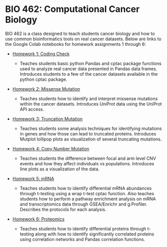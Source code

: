# BIO 462: Computational Cancer Biology

BIO 462 is a class designed to teach students cancer biology and how 
to use common bioinformatics tools on real cancer datasets. Below are 
links to the Google Colab notebooks for homework assignments 1 through 6:

- [Homework 1: Coding Check](https://colab.research.google.com/drive/1RV2Sx5cfr9E83afB1eAFiyyo6QF4pEHZ?usp=sharing)
    - Teaches students basic python Pandas and cptac package functions used to analyze real cancer data presented in Pandas data frames.
      Introduces students to a few of the cancer datasets available in the python cptac package.


- [Homework 2: Missense Mutation](https://colab.research.google.com/drive/1-9eDUJhc1vLADDgxRick16GtjmSIEu45?usp=sharing)
    - Teaches students how to identify and interpret missense mutations within the cancer datasets. 
      Introduces UniProt data using the UniProt API access.


- [Homework 3: Truncation Mutation](https://colab.research.google.com/drive/1Awq1A5wZV2hEEevCA2phN7NnZnPMiS5X?usp=sharing)
    - Teaches students some analysis techniques for identifying mutations in genes and how those can lead to truncated proteins.
      Introduces Mutplot lollipop plots as visualization of several truncating mutations. 


- [Homework 4: Copy Number Mutation](https://colab.research.google.com/drive/1pYGj0MWivX3mevUIZR-a2Sock0fyV4xN?usp=sharing)
    - Teaches students the difference between focal and arm level
      CNV events and how they affect individuals vs populations.
      Introduces line plots as a visualization of the data. 


- [Homework 5: mRNA]()
    - Teaches students how to identify differential mRNA abundances through t-testing using a wrap t-test cptac function.
      Also teaches students how to perform a pathway enrichment analysis on mRNA and transcriptomics data through GSEA/Enrichr and g:Profiler.
      Describes the protocols for each analysis.
      

- [Homework 6: Proteomics]()
    - Teaches students how to identify differential proteins through t-testing along with how to identify significantly correlated proteins using correlation networks and Pandas correlation functions.
